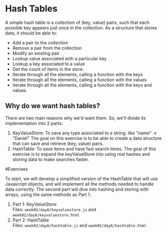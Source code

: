# Hash Tables

A simple hash table is a collection of (key, value) pairs, such that each possible
key appears just once in the collection. As a structure that stores data, it
should be able to:

- Add a pair to the collection
- Remove a pair from the collection
- Modify an existing pair
- Lookup value associated with a particular key
- Lookup a key associated to a value
- Get the count of items in the store.
- Iterate through all the elements, calling a function with the keys
- Iterate through all the elements, calling a function with the values
- Iterate through all the elements, calling a function with the keys and values.

## Why do we want hash tables?
There are two main reasons why we'd want them. So, we'll divide its implementation
into 2 parts:

1. KeyValueStore: To save any type associated to a string. like "name" -> "Daniel"
The goal on this exercise is to be able to create a data structure that can save
and retrieve (key, value) pairs.
2. HashTable: To save items and have fast search times.
The goal of this exercise is to expand the keyValueStore into using real hashes
and storing data to make searches faster.

#Exercises

To start, we will develop a simplified version of the HashTable that will use
Javascript objects, and will implement all the methods needed to handle data correctly.
The second part will dive into hashing and storing with arrays, using the same methods
as Part 1.

1. Part 1: KeyValueStore <br>
   Files: `week02/day6/keyvaluestore.js` and `week02/day6/keyvaluestore.html`
1. Part 2: HashTable <br>
   Files: `week02/day6/hashtable.js` and `week02/day6/hashtable.html`
